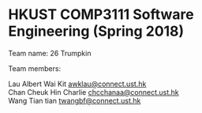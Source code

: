 # HKUST COMP3111 Software Engineering (Spring 2018)

Team name: 26 Trumpkin
	
Team members: 

Lau Albert Wai Kit awklau@connect.ust.hk	
Chan Cheuk Hin Charlie	chcchanaa@connect.ust.hk	
Wang Tian tian	twangbf@connect.ust.hk																